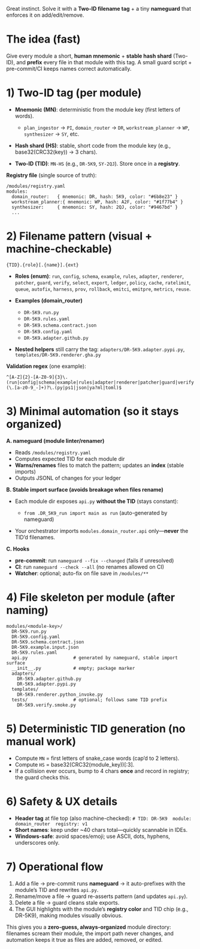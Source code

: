 Great instinct. Solve it with a **Two-ID filename tag** + a tiny **nameguard** that enforces it on add/edit/remove.

# The idea (fast)

Give every module a short, **human mnemonic** + **stable hash shard** (Two-ID), and **prefix** every file in that module with this tag. A small guard script + pre-commit/CI keeps names correct automatically.

# 1) Two-ID tag (per module)

* **Mnemonic (MN)**: deterministic from the module key (first letters of words).

  * `plan_ingestor` → `PI`, `domain_router` → `DR`, `workstream_planner` → `WP`, `synthesizer` → `SY`, etc.
* **Hash shard (HS)**: stable, short code from the module key (e.g., base32(CRC32(key)) → 3 chars).
* **Two-ID (TID)**: `MN-HS` (e.g., `DR-5K9`, `SY-2QJ`). Store once in a **registry**.

**Registry file** (single source of truth):

```
/modules/registry.yaml
modules:
  domain_router:   { mnemonic: DR, hash: 5K9, color: "#6b8e23" }
  workstream_planner:{ mnemonic: WP, hash: A2F, color: "#1f77b4" }
  synthesizer:     { mnemonic: SY, hash: 2QJ, color: "#9467bd" }
  ...
```

# 2) Filename pattern (visual + machine-checkable)

```
{TID}.{role}[.{name}].{ext}
```

* **Roles (enum)**: `run`, `config`, `schema`, `example`, `rules`, `adapter`, `renderer`, `patcher`,
  `guard`, `verify`, `select`, `export`, `ledger`, `policy`, `cache`, `ratelimit`, `queue`,
  `autofix`, `harness`, `prov`, `rollback`, `emitci`, `emitpre`, `metrics`, `reuse`.
* **Examples (domain_router)**

  * `DR-5K9.run.py`
  * `DR-5K9.rules.yaml`
  * `DR-5K9.schema.contract.json`
  * `DR-5K9.config.yaml`
  * `DR-5K9.adapter.github.py`
* **Nested helpers** still carry the tag: `adapters/DR-5K9.adapter.pypi.py`, `templates/DR-5K9.renderer.gha.py`

**Validation regex** (one example):

```
^[A-Z]{2}-[A-Z0-9]{3}\.(run|config|schema|example|rules|adapter|renderer|patcher|guard|verify|select|export|ledger|policy|cache|ratelimit|queue|autofix|harness|prov|rollback|emitci|emitpre|metrics|reuse)(\.[a-z0-9_-]+)?\.(py|ps1|json|ya?ml|toml)$
```

# 3) Minimal automation (so it stays organized)

**A. nameguard (module linter/renamer)**

* Reads `/modules/registry.yaml`
* Computes expected TID for each module dir
* **Warns/renames** files to match the pattern; updates an **index** (stable imports)
* Outputs JSONL of changes for your ledger

**B. Stable import surface (avoids breakage when files rename)**

* Each module dir exposes `api.py` **without the TID** (stays constant):

  * `from .DR_5K9_run import main as run` (auto-generated by nameguard)
* Your orchestrator imports `modules.domain_router.api` only—**never** the TID’d filenames.

**C. Hooks**

* **pre-commit**: run `nameguard --fix --changed` (fails if unresolved)
* **CI**: run `nameguard --check --all` (no renames allowed on CI)
* **Watcher**: optional; auto-fix on file save in `/modules/**`

# 4) File skeleton per module (after naming)

```
modules/<module-key>/
  DR-5K9.run.py
  DR-5K9.config.yaml
  DR-5K9.schema.contract.json
  DR-5K9.example.input.json
  DR-5K9.rules.yaml
  api.py                 # generated by nameguard, stable import surface
  __init__.py            # empty; package marker
  adapters/
    DR-5K9.adapter.github.py
    DR-5K9.adapter.pypi.py
  templates/
    DR-5K9.renderer.python_invoke.py
  tests/                 # optional; follows same TID prefix
    DR-5K9.verify.smoke.py
```

# 5) Deterministic TID generation (no manual work)

* Compute `MN` = first letters of snake_case words (cap’d to 2 letters).
* Compute `HS` = base32(CRC32(module_key))[:3].
* If a collision ever occurs, bump to 4 chars **once** and record in registry; the guard checks this.

# 6) Safety & UX details

* **Header tag** at file top (also machine-checked):
  `# TID: DR-5K9  module: domain_router  registry: v1`
* **Short names**: keep under ~40 chars total—quickly scannable in IDEs.
* **Windows-safe**: avoid spaces/emoji; use ASCII, dots, hyphens, underscores only.

# 7) Operational flow

1. Add a file → pre-commit runs **nameguard** → it auto-prefixes with the module’s TID and rewrites `api.py`.
2. Rename/move a file → guard re-asserts pattern (and updates `api.py`).
3. Delete a file → guard cleans stale exports.
4. The GUI highlights with the module’s **registry color** and TID chip (e.g., DR-5K9), making modules visually obvious.

This gives you a **zero-guess, always-organized** module directory: filenames scream their module, the import path never changes, and automation keeps it true as files are added, removed, or edited.
